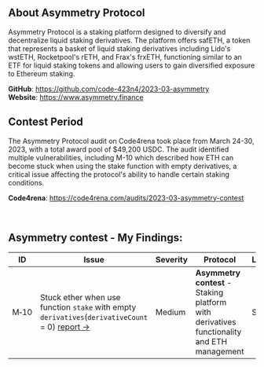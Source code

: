 ## About Asymmetry Protocol

Asymmetry Protocol is a staking platform designed to diversify and decentralize liquid staking derivatives. The platform offers safETH, a token that represents a basket of liquid staking derivatives including Lido's wstETH, Rocketpool's rETH, and Frax's frxETH, functioning similar to an ETF for liquid staking tokens and allowing users to gain diversified exposure to Ethereum staking.

**GitHub**: https://github.com/code-423n4/2023-03-asymmetry  
**Website**: https://www.asymmetry.finance

## Contest Period

The Asymmetry Protocol audit on Code4rena took place from March 24-30, 2023, with a total award pool of $49,200 USDC. The audit identified multiple vulnerabilities, including M-10 which described how ETH can become stuck when using the stake function with empty derivatives, a critical issue affecting the protocol's ability to handle certain staking conditions.

**Code4rena**: https://code4rena.com/audits/2023-03-asymmetry-contest



<br/>

## Asymmetry contest - My Findings:
| ID | Issue | Severity | Protocol | Language | Blockchain |
|---|---|---|---|---|---|
| M&#x2011;10 | Stuck ether when use function `stake` with empty `derivatives`(`derivativeCount` = 0) [report ->](https://code4rena.com/reports/2023-03-asymmetry#m-10-stuck-ether-when-use-function-stake-with-empty-derivativesderivativecount--0) | Medium | **Asymmetry contest** - Staking platform with derivatives functionality and ETH management | Solidity | Ethereum |
